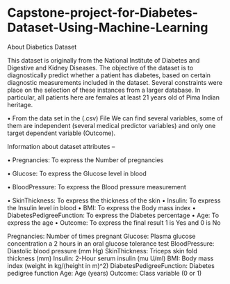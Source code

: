 # Capstone-project-for-Diabetes-Dataset-Using-Machine-Learning

About Diabetics Dataset

This dataset is originally from the National Institute of Diabetes and Digestive and Kidney
Diseases. The objective of the dataset is to diagnostically predict whether a patient has diabetes, based on certain diagnostic measurements included in the dataset. Several constraints were place on the selection of these instances from a larger database. In particular, all patients here are females at least 21 years old of Pima Indian heritage.

•	From the data set in the (.csv) File We can find several variables, some of them are independent (several medical predictor variables) and only one target dependent variable (Outcome).

Information about dataset attributes –

•	Pregnancies: To express the Number of pregnancies

•	Glucose: To express the Glucose level in blood

•	BloodPressure: To express the Blood pressure measurement

•	SkinThickness: To express the thickness of the skin
•	Insulin: To express the Insulin level in blood
•	BMI: To express the Body mass index
•	DiabetesPedigreeFunction: To express the Diabetes percentage
•	Age: To express the age
•	Outcome: To express the final result 1 is Yes and 0 is No

Pregnancies: Number of times pregnant
Glucose: Plasma glucose concentration a 2 hours in an oral glucose tolerance test
BloodPressure: Diastolic blood pressure (mm Hg)
SkinThickness: Triceps skin fold thickness (mm)
Insulin: 2-Hour serum insulin (mu U/ml)
BMI: Body mass index (weight in kg/(height in m)^2)
DiabetesPedigreeFunction: Diabetes pedigree function
Age: Age (years)
Outcome: Class variable (0 or 1)

